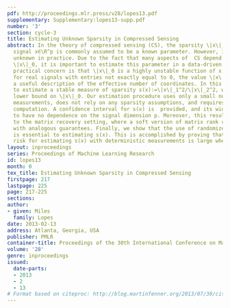 ```yaml
---
pdf: http://proceedings.mlr.press/v28/lopes13.pdf
supplementary: Supplementary:lopes13-supp.pdf
number: '3'
section: cycle-3
title: Estimating Unknown Sparsity in Compressed Sensing
abstract: In the theory of compressed sensing (CS), the sparsity \|x\|_0 of the unknown
  signal x∈\R^p is commonly assumed to be a known parameter. However, it is typically
  unknown in practice. Due to the fact that many aspects of  CS depend on knowing
  \|x\|_0, it is important to estimate this parameter in a data-driven way. A second
  practical concern is that \|x\|_0 is a highly unstable function of x. In particular,
  for real signals with entries not exactly equal to 0, the value \|x\|_0=p is not
  a useful description of the effective number of coordinates. In this paper, we propose
  to estimate a stable measure of sparsity s(x):=\|x\|_1^2/\|x\|_2^2, which is a sharp
  lower bound on \|x\|_0. Our estimation procedure uses only a small number of linear
  measurements, does not rely on any sparsity assumptions, and requires very little
  computation. A confidence interval for s(x) is  provided, and its width is shown
  to have no dependence on the signal dimension p. Moreover, this result extends naturally
  to the matrix recovery setting, where a soft version of matrix rank can be estimated
  with analogous guarantees. Finally, we show that the use of randomized measurements
  is essential to estimating s(x). This is accomplished by proving that the minimax
  risk for estimating s(x) with deterministic measurements is large when n≪p.
layout: inproceedings
series: Proceedings of Machine Learning Research
id: lopes13
month: 0
tex_title: Estimating Unknown Sparsity in Compressed Sensing
firstpage: 217
lastpage: 225
page: 217-225
sections: 
author:
- given: Miles
  family: Lopes
date: 2013-02-13
address: Atlanta, Georgia, USA
publisher: PMLR
container-title: Proceedings of the 30th International Conference on Machine Learning
volume: '28'
genre: inproceedings
issued:
  date-parts:
  - 2013
  - 2
  - 13
# Format based on citeproc: http://blog.martinfenner.org/2013/07/30/citeproc-yaml-for-bibliographies/
---
```

